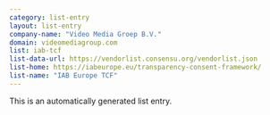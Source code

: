 ```yaml
---
category: list-entry
layout: list-entry
company-name: "Video Media Groep B.V."
domain: videomediagroup.com
list: iab-tcf
list-data-url: https://vendorlist.consensu.org/vendorlist.json
list-home: https://iabeurope.eu/transparency-consent-framework/
list-name: "IAB Europe TCF"
---
```


This is an automatically generated list entry.
